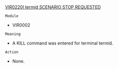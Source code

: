 [VIR0220I termid SCENARIO STOP REQUESTED](https://virtel.readthedocs.io/en/latest/manuals/virtel/Virtel459MG/messages.html?highlight=VIR0220I#VIR0220I)

`Module`
- VIR0002

`Meaning`
- A KILL command was entered for terminal termid.

`Action`
- None.
